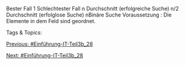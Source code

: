 Bester Fall 1
Schlechtester Fall n
Durchschnitt (erfolgreiche Suche) n/2
Durchschnitt (erfolglose Suche) nBinäre Suche
Voraussetzung : Die Elemente in dem Feld sind geordnet. 

   Tags & Topics:
   

[Previous: #Einführung-IT-Teil3b_28](Einführung-IT-Teil3b_28.md)

[Next: #Einführung-IT-Teil3b_28](Einführung-IT-Teil3b_28.md)